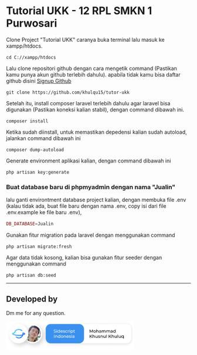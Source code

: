 # Tutorial UKK - 12 RPL SMKN 1 Purwosari

Clone Project "Tutorial UKK" caranya buka terminal lalu masuk ke xampp/htdocs.

```console
cd C://xampp/htdocs
```
Lalu clone repositori github dengan cara mengetik command (Pastikan kamu punya akun github terlebih dahulu). apabila tidak kamu bisa daftar github disini [Signup Github](https://github.com/signup) 

```console
git clone https://github.com/khulqu15/tutor-ukk
```

Setelah itu, install composer laravel terlebih dahulu agar laravel bisa digunakan (Pastikan koneksi kalian stabil), dengan command dibawah ini.

```console
composer install
```

Ketika sudah diinstall, untuk memastikan depedensi kalian sudah autoload, jalankan command dibawah ini

```console
composer dump-autoload
```

Generate environment aplikasi kalian, dengan command dibawah ini

```console
php artisan key:generate
```

### **Buat database baru di phpmyadmin dengan nama "Jualin"**

lalu ganti environtment database project kalian, dengan membuka file .env (kalau tidak ada, buat file baru dengan nama .env, copy isi dari file .env.example ke file baru .env),

```php
DB_DATABASE=Jualin
```

Gunakan fitur migration pada laravel dengan menggunakan command

```console
php artisan migrate:fresh
```

Agar data tidak kosong, kalian bisa gunakan fitur seeder dengan menggunakan command

```console
php artisan db:seed
```
----------
## **Developed by**
Dm me for any question.

[<img src="public/image/dev/dev.png" width="350px">](https://instagram.com/khulqu.py)
